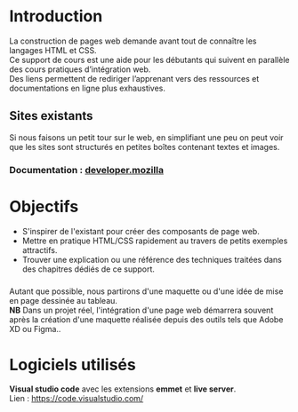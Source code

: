 # Introduction 
La construction de pages web demande avant tout de connaître les langages HTML et CSS.  
Ce support de cours est une aide pour les débutants qui suivent en parallèle des cours pratiques d’intégration web.  
Des liens permettent de rediriger l’apprenant vers des ressources et documentations en ligne plus exhaustives. 
## Sites existants
Si nous faisons un petit tour sur le web, en simplifiant une peu on peut voir que les sites sont structurés en petites boîtes contenant textes et images. 

### Documentation : [developer.mozilla](https://developer.mozilla.org/fr/docs/Web/)  

# Objectifs
- S'inspirer de l'existant pour créer des composants de page web.
- Mettre en pratique HTML/CSS rapidement au travers de petits exemples attractifs.  
- Trouver une explication ou une référence des techniques traitées dans des chapitres dédiés de ce support. 
###
Autant que possible, nous partirons d'une maquette ou d'une idée de mise en page dessinée au tableau.    
__NB__ Dans un projet réel, l'intégration d'une page web démarrera souvent après la création d'une maquette réalisée depuis des outils tels que Adobe XD ou Figma..

# Logiciels utilisés
__Visual studio code__ avec les extensions __emmet__ et __live server__.  
Lien : https://code.visualstudio.com/



